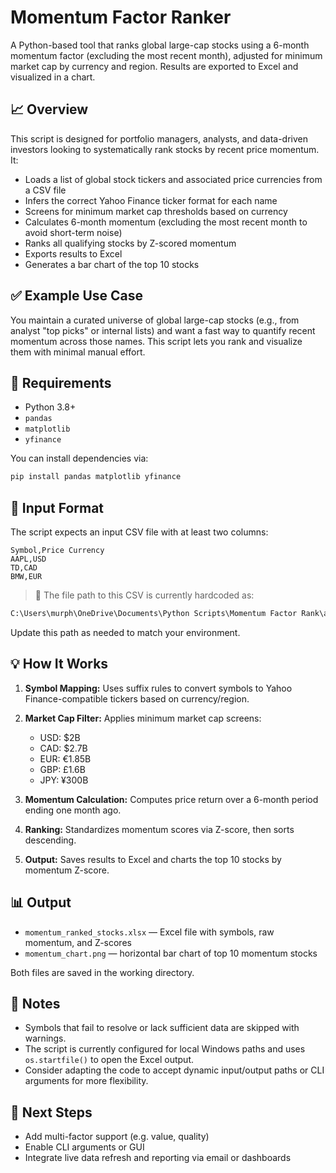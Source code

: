 # Momentum Factor Ranker

A Python-based tool that ranks global large-cap stocks using a 6-month momentum factor (excluding the most recent month), adjusted for minimum market cap by currency and region. Results are exported to Excel and visualized in a chart.

## 📈 Overview

This script is designed for portfolio managers, analysts, and data-driven investors looking to systematically rank stocks by recent price momentum. It:

* Loads a list of global stock tickers and associated price currencies from a CSV file
* Infers the correct Yahoo Finance ticker format for each name
* Screens for minimum market cap thresholds based on currency
* Calculates 6-month momentum (excluding the most recent month to avoid short-term noise)
* Ranks all qualifying stocks by Z-scored momentum
* Exports results to Excel
* Generates a bar chart of the top 10 stocks

## ✅ Example Use Case

You maintain a curated universe of global large-cap stocks (e.g., from analyst "top picks" or internal lists) and want a fast way to quantify recent momentum across those names. This script lets you rank and visualize them with minimal manual effort.

## 🔧 Requirements

* Python 3.8+
* `pandas`
* `matplotlib`
* `yfinance`

You can install dependencies via:

```bash
pip install pandas matplotlib yfinance
```

## 📂 Input Format

The script expects an input CSV file with at least two columns:

```
Symbol,Price Currency
AAPL,USD
TD,CAD
BMW,EUR
```

> 📍 The file path to this CSV is currently hardcoded as:

```python
C:\Users\murph\OneDrive\Documents\Python Scripts\Momentum Factor Rank\all_tickers.csv
```

Update this path as needed to match your environment.

## 💡 How It Works

1. **Symbol Mapping:** Uses suffix rules to convert symbols to Yahoo Finance-compatible tickers based on currency/region.
2. **Market Cap Filter:** Applies minimum market cap screens:

   * USD: $2B
   * CAD: $2.7B
   * EUR: €1.85B
   * GBP: £1.6B
   * JPY: ¥300B
3. **Momentum Calculation:** Computes price return over a 6-month period ending one month ago.
4. **Ranking:** Standardizes momentum scores via Z-score, then sorts descending.
5. **Output:** Saves results to Excel and charts the top 10 stocks by momentum Z-score.

## 📊 Output

* `momentum_ranked_stocks.xlsx` — Excel file with symbols, raw momentum, and Z-scores
* `momentum_chart.png` — horizontal bar chart of top 10 momentum stocks

Both files are saved in the working directory.

## 📌 Notes

* Symbols that fail to resolve or lack sufficient data are skipped with warnings.
* The script is currently configured for local Windows paths and uses `os.startfile()` to open the Excel output.
* Consider adapting the code to accept dynamic input/output paths or CLI arguments for more flexibility.

## 🚀 Next Steps

* Add multi-factor support (e.g. value, quality)
* Enable CLI arguments or GUI
* Integrate live data refresh and reporting via email or dashboards

